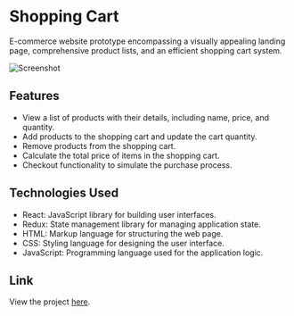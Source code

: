 # Shopping Cart

E-commerce website prototype encompassing a visually appealing landing page, comprehensive product lists, and an efficient shopping cart system.

![Screenshot](./public/shopping-cart.gif)

## Features

- View a list of products with their details, including name, price, and quantity.
- Add products to the shopping cart and update the cart quantity.
- Remove products from the shopping cart.
- Calculate the total price of items in the shopping cart.
- Checkout functionality to simulate the purchase process.

## Technologies Used

- React: JavaScript library for building user interfaces.
- Redux: State management library for managing application state.
- HTML: Markup language for structuring the web page.
- CSS: Styling language for designing the user interface.
- JavaScript: Programming language used for the application logic.

## Link

View the project <a href="https://etchmon.github.io/shopping-cart/">here</a>.
